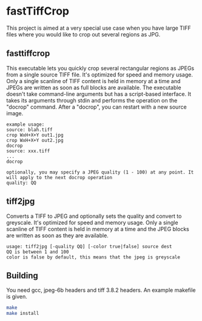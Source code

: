 # fastTiffCrop
This project is aimed at a very special use case when you have large TIFF files where you would like to crop out several regions as JPG.

## fasttiffcrop
This executable lets you quickly crop several rectangular regions as JPEGs from a single source TIFF file. It's optimized for speed and memory usage. Only a single scanline of TIFF content is held in memory at a time and JPEGs are written as soon as full blocks are available. The executable doesn't take command-line arguments but has a script-based interface. It takes its arguments through stdin and performs the operation on the "docrop" command. After a "docrop", you can restart with a new source image.

```
example usage:
source: blah.tiff
crop WxH+X+Y out1.jpg
crop WxH+X+Y out2.jpg
docrop
source: xxx.tiff
...
docrop

optionally, you may specify a JPEG quality (1 - 100) at any point. It will apply to the next docrop operation
quality: QQ
```

## tiff2jpg
Converts a TIFF to JPEG and optionally sets the quality and convert to greyscale. It's optimized for speed and memory usage. Only a single scanline of TIFF content is held in memory at a time and the JPEG blocks are written as soon as they are available.
```
usage: tiff2jpg [-quality QQ] [-color true|false] source dest
QQ is between 1 and 100
color is false by default, this means that the jpeg is greyscale
```

## Building
You need gcc, jpeg-6b headers and tiff 3.8.2 headers. An example makefile is given.
```sh
make
make install
```

